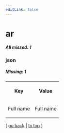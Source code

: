 ```yaml
---
editLink: false
---
```


# ar

##### All missed: 1


### json

##### Missing: 1

<table width="100%">
<tr><th width="50%">

Key

</th><th width="50%">

Value

</th></tr>
<tr><td width="50%">

Full name

</td><td width="50%">

Full name

</td></tr>
</table>

[ [go back](../status.md) | [to top](#) ]

